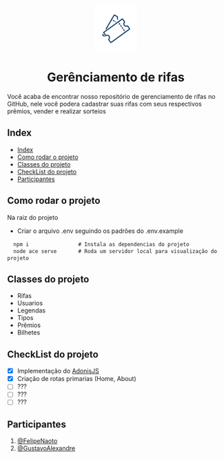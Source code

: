 <p align="center">
  <img alt="rifa" src="public/rifa.png" width="100px" />
  <h1 align="center">Gerênciamento de rifas</h1>
</p>

Você acaba de encontrar nosso repositório de gerenciamento de rifas no GitHub, nele você podera cadastrar suas rifas com seus respectivos prêmios, vender e realizar sorteios

## Index

- [Index](#index)
- [Como rodar o projeto](#como-rodar-o-projeto)
- [Classes do projeto](#classes-do-projeto)
- [CheckList do projeto](#checklist-do-projeto)
- [Participantes](#participantes)


## Como rodar o projeto

Na raiz do projeto

- Criar o arquivo .env seguindo os padrões do .env.example

``` shell
  npm i                # Instala as dependencias do projeto
  node ace serve       # Roda um servidor local para visualização do projeto
```

## Classes do projeto
- Rifas
- Usuarios
- Legendas
- Tipos
- Prêmios
- Bilhetes

## CheckList do projeto

- [x] Implementação do [AdonisJS](https://adonisjs.com/)
- [x] Criação de rotas primarias (Home, About)
- [ ] ???
- [ ] ???
- [ ] ???

## Participantes
1. [@FelipeNaoto](https://github.com/felipeinfo18)
2. [@GustavoAlexandre](https://github.com/GustavoASCarvalho)
